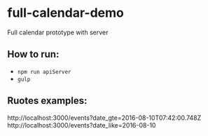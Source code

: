 # full-calendar-demo
Full calendar prototype with server

## How to run:

* `npm run apiServer`
* `gulp`

## Ruotes examples:

http://localhost:3000/events?date_gte=2016-08-10T07:42:00.748Z
http://localhost:3000/events?date_like=2016-08-10
